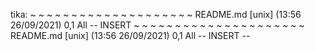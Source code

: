 tika:
~
~
~
~
~
~
~
~
~
~
~
~
~
~
~
~
~
~
~
~
README.md [unix] (13:56 26/09/2021)                                                                                  0,1 All
-- INSERT
~
~
~
~
~
~
~
~
~
~
~
~
~
~
~
~
~
~
~
~
~
README.md [unix] (13:56 26/09/2021)                                                                                  0,1 All
-- INSERT --


